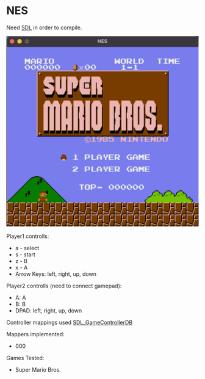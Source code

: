 # NES
Need [SDL](https://www.libsdl.org/) in order to compile.

![This is an image](screen.png)

Player1 controlls:
- a - select
- s - start
- z - B
- x - A
- Arrow Keys: left, right, up, down

Player2 controlls (need to connect gamepad):
- A: A
- B: B
- DPAD: left, right, up, down

Controller mappings used [SDL_GameControllerDB](https://github.com/gabomdq/SDL_GameControllerDB)

Mappers implemented:
- 000

Games Tested:
- Super Mario Bros.
